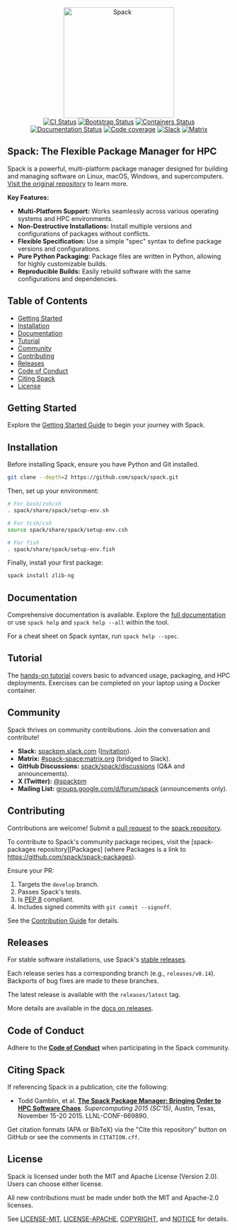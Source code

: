 <!--
  SPDX-License-Identifier: (Apache-2.0 OR MIT)
  LLNL-CODE-811652
-->

<div align="center">
  <picture>
    <source media="(prefers-color-scheme: dark)" srcset="https://raw.githubusercontent.com/spack/spack/refs/heads/develop/share/spack/logo/spack-logo-white-text.svg" width="250">
    <source media="(prefers-color-scheme: light)" srcset="https://raw.githubusercontent.com/spack/spack/refs/heads/develop/share/spack/logo/spack-logo-text.svg" width="250">
    <img alt="Spack" src="https://raw.githubusercontent.com/spack/spack/refs/heads/develop/share/spack/logo/spack-logo-text.svg" width="250">
  </picture>
</div>

<div align="center">
  <a href="https://github.com/spack/spack/actions/workflows/ci.yml"><img src="https://github.com/spack/spack/workflows/ci/badge.svg" alt="CI Status"></a>
  <a href="https://github.com/spack/spack/actions/workflows/bootstrapping.yml"><img src="https://github.com/spack/spack/actions/workflows/bootstrap.yml/badge.svg" alt="Bootstrap Status"></a>
  <a href="https://github.com/spack/spack/actions/workflows/build-containers.yml"><img src="https://github.com/spack/spack/actions/workflows/build-containers.yml/badge.svg" alt="Containers Status"></a>
  <a href="https://spack.readthedocs.io"><img src="https://readthedocs.org/projects/spack/badge/?version=latest" alt="Documentation Status"></a>
  <a href="https://codecov.io/gh/spack/spack"><img src="https://codecov.io/gh/spack/spack/branch/develop/graph/badge.svg" alt="Code coverage"/></a>
  <a href="https://slack.spack.io"><img src="https://slack.spack.io/badge.svg" alt="Slack"/></a>
  <a href="https://matrix.to/#/#spack-space:matrix.org"><img src="https://img.shields.io/matrix/spack-space%3Amatrix.org?label=matrix" alt="Matrix"/></a>
</div>

## Spack: The Flexible Package Manager for HPC

Spack is a powerful, multi-platform package manager designed for building and managing software on Linux, macOS, Windows, and supercomputers. [Visit the original repository](https://github.com/spack/spack) to learn more.

**Key Features:**

*   **Multi-Platform Support:** Works seamlessly across various operating systems and HPC environments.
*   **Non-Destructive Installations:** Install multiple versions and configurations of packages without conflicts.
*   **Flexible Specification:** Use a simple "spec" syntax to define package versions and configurations.
*   **Pure Python Packaging:** Package files are written in Python, allowing for highly customizable builds.
*   **Reproducible Builds:** Easily rebuild software with the same configurations and dependencies.

## Table of Contents

*   [Getting Started](#getting-started)
*   [Installation](#installation)
*   [Documentation](#documentation)
*   [Tutorial](#tutorial)
*   [Community](#community)
*   [Contributing](#contributing)
*   [Releases](#releases)
*   [Code of Conduct](#code-of-conduct)
*   [Citing Spack](#citing-spack)
*   [License](#license)

## Getting Started

Explore the [Getting Started Guide](https://spack.readthedocs.io/en/latest/getting_started.html) to begin your journey with Spack.

## Installation

Before installing Spack, ensure you have Python and Git installed.

```bash
git clone --depth=2 https://github.com/spack/spack.git
```

Then, set up your environment:

```bash
# For bash/zsh/sh
. spack/share/spack/setup-env.sh

# For tcsh/csh
source spack/share/spack/setup-env.csh

# For fish
. spack/share/spack/setup-env.fish
```

Finally, install your first package:

```bash
spack install zlib-ng
```

## Documentation

Comprehensive documentation is available. Explore the [full documentation](https://spack.readthedocs.io/) or use `spack help` and `spack help --all` within the tool.

For a cheat sheet on Spack syntax, run `spack help --spec`.

## Tutorial

The [hands-on tutorial](https://spack-tutorial.readthedocs.io/) covers basic to advanced usage, packaging, and HPC deployments. Exercises can be completed on your laptop using a Docker container.

## Community

Spack thrives on community contributions. Join the conversation and contribute!

*   **Slack:** [spackpm.slack.com](https://spackpm.slack.com) ([Invitation](https://slack.spack.io)).
*   **Matrix:** [#spack-space:matrix.org](https://matrix.to/#/#spack-space:matrix.org) (bridged to Slack).
*   **GitHub Discussions:** [spack/spack/discussions](https://github.com/spack/spack/discussions) (Q&A and announcements).
*   **X (Twitter):** [@spackpm](https://twitter.com/spackpm)
*   **Mailing List:** [groups.google.com/d/forum/spack](https://groups.google.com/d/forum/spack) (announcements only).

## Contributing

Contributions are welcome! Submit a [pull request](https://help.github.com/articles/using-pull-requests/) to the [spack repository](https://github.com/spack/spack).

To contribute to Spack's community package recipes, visit the [spack-packages repository][Packages] (where Packages is a link to https://github.com/spack/spack-packages).

Ensure your PR:

1.  Targets the `develop` branch.
2.  Passes Spack's tests.
3.  Is [PEP 8](https://www.python.org/dev/peps/pep-0008/) compliant.
4.  Includes signed commits with `git commit --signoff`.

See the [Contribution Guide](https://spack.readthedocs.io/en/latest/contribution_guide.html) for details.

## Releases

For stable software installations, use Spack's [stable releases](https://github.com/spack/spack/releases).

Each release series has a corresponding branch (e.g., `releases/v0.14`). Backports of bug fixes are made to these branches.

The latest release is available with the `releases/latest` tag.

More details are available in the [docs on releases](https://spack.readthedocs.io/en/latest/developer_guide.html#releases).

## Code of Conduct

Adhere to the [**Code of Conduct**](.github/CODE_OF_CONDUCT.md) when participating in the Spack community.

## Citing Spack

If referencing Spack in a publication, cite the following:

*   Todd Gamblin, et al. [**The Spack Package Manager: Bringing Order to HPC Software Chaos**](https://www.computer.org/csdl/proceedings/sc/2015/3723/00/2807623.pdf). *Supercomputing 2015 (SC’15)*, Austin, Texas, November 15-20 2015. LLNL-CONF-669890.

Get citation formats (APA or BibTeX) via the "Cite this repository" button on GitHub or see the comments in `CITATION.cff`.

## License

Spack is licensed under both the MIT and Apache License (Version 2.0). Users can choose either license.

All new contributions must be made under both the MIT and Apache-2.0 licenses.

See [LICENSE-MIT](https://github.com/spack/spack/blob/develop/LICENSE-MIT), [LICENSE-APACHE](https://github.com/spack/spack/blob/develop/LICENSE-APACHE), [COPYRIGHT](https://github.com/spack/spack/blob/develop/COPYRIGHT), and [NOTICE](https://github.com/spack/spack/blob/develop/NOTICE) for details.